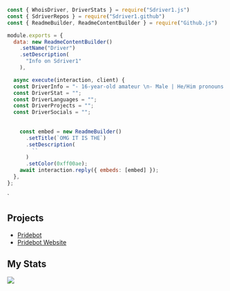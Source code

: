 ```javascript
const { WhoisDriver, DriverStats } = require("Sdriver1.js")
const { SdriverRepos } = require("Sdriver1.github")
const { ReadmeBuilder, ReadmeContentBuilder } = require("Github.js")

module.exports = {
  data: new ReadmeContentBuilder()
    .setName("Driver")
    .setDescription(
      "Info on Sdriver1"
    ),

  async execute(interaction, client) {
  const DriverInfo = "- 16-year-old amateur \n- Male | He/Him pronouns \nBeen coding since last year";
  const DriverStat = "";
  const DriverLanguages = "";
  const DriverProjects = "";
  const DriverSocials = "";
  
    
    const embed = new ReadmeBuilder()
      .setTitle(`OMG IT IS THE`)
      .setDescription(
        ``
      )
      .setColor(0xff00ae);
    await interaction.reply({ embeds: [embed] });
  },
};

```
`
## Projects
- [Pridebot](https://github.com/Sdriver/Pridebot)
- [Pridebot Website](https://github.com/Sdriver/Pridebot-Website)

## My Stats
![](https://github-readme-stats.vercel.app/api?username=Sdriver1&show_icons=true&theme=dark)
